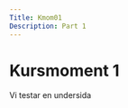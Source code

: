 ```yaml
---
Title: Kmom01
Description: Part 1
---
```


Kursmoment 1
==================

Vi testar en undersida
